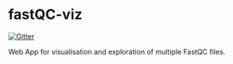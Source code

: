 fastQC-viz
==========

[![Gitter](https://badges.gitter.im/Join%20Chat.svg)](https://gitter.im/starcalibre/fastQC-viz?utm_source=badge&utm_medium=badge&utm_campaign=pr-badge&utm_content=badge)

Web App for visualisation and exploration of multiple FastQC files.
